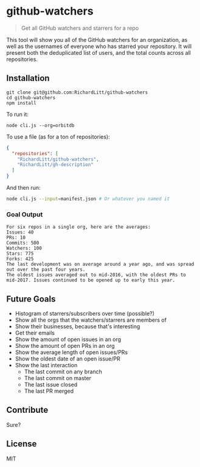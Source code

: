 # github-watchers

> Get all GitHub watchers and starrers for a repo

This tool will show you all of the GitHub watchers for an organization, as well as the usernames of everyone who has starred your repository. It will present both the deduplicated list of users, and the total counts across all repositories.

## Installation

```
git clone git@github.com:RichardLitt/github-watchers
cd github-watchers
npm install
```

To run it:

```
node cli.js --org=orbitdb
```

To use a file (as for a ton of repositories):

```json
{
  "repositories": [
    "RichardLitt/github-watchers",
    "RichardLitt/gh-description"
  ]
}
```

And then run:

```sh
node cli.js --input=manifest.json # Or whatever you named it
```

### Goal Output

```
For six repos in a single org, here are the averages:
Issues: 40
PRs: 10
Commits: 500
Watchers: 100
Stars: 775
Forks: 425
The last development was on average around a year ago, and was spread out over the past four years.
The oldest issues averaged out to mid-2016, with the oldest PRs to mid-2017. Issues continued to be opened up to early this year.
```

## Future Goals

- Histogram of starrers/subscribers over time (possible?)
- Show all the orgs that the watchers/starrers are members of
- Show their businesses, because that's interesting
- Get their emails
- Show the amount of open issues in an org
- Show the amount of open PRs in an org
- Show the average length of open issues/PRs
- Show the oldest date of an open issue/PR
- Show the last interaction
  - The last commit on any branch
  - The last commit on master
  - The last issue closed
  - The last PR merged

## Contribute

Sure?

## License

MIT
